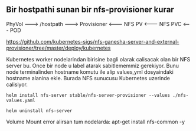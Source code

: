 ## Bir hostpathi sunan bir nfs-provisioner kurar

PhyVol --->  /hostpath ---> Provisioner <--- NFS PV <--- NFS PVC <--- POD

https://github.com/kubernetes-sigs/nfs-ganesha-server-and-external-provisioner/tree/master/deploy/kubernetes

Kubernetes worker nodelarindan birisine bagli olarak calisacak olan bir NFS server bu. 
Once bir node u label atarak sabitlememmiz gerekiyor.
Bunu node terminalinden hostname komutu ile alip values,yml dosyaindaki hostname alanina ekle.
Burada NFS sunucusu Kubernetes uzerinde calisiyor.

```
helm install nfs-server stable/nfs-server-provisioner --values ./nfs-values.yaml
```

```
helm uninstall nfs-server
```

Volume Mount error alirsan tum nodelarda: 
apt-get install nfs-common -y